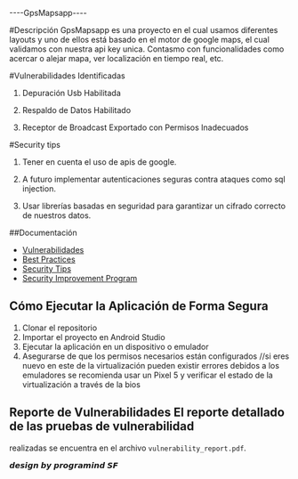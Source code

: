 ----GpsMapsapp----

#Descripción
GpsMapsapp es una proyecto en el cual usamos diferentes layouts y uno de ellos está basado en el motor de 
google maps, el cual validamos con nuestra api key unica. Contasmo con funcionalidades como acercar o alejar mapa, 
ver localización en tiempo real, etc.

#Vulnerabilidades Identificadas

1. Depuración Usb Habilitada
   
2. Respaldo de Datos Habilitado
   
3. Receptor de Broadcast Exportado con Permisos Inadecuados

#Security tips

1. Tener en cuenta el uso de apis de google.

2. A futuro implementar autenticaciones seguras contra ataques como sql injection.

3. Usar librerías basadas en seguridad para garantizar un cifrado correcto de nuestros datos.

##Documentación
- [Vulnerabilidades](vulnerabilities.md)
- [Best Practices](best_practices.md)
- [Security Tips](security_tips.md)
- [Security Improvement Program](security_improvement_program.md)

## Cómo Ejecutar la Aplicación de Forma Segura
1. Clonar el repositorio
2. Importar el proyecto en Android Studio
3. Ejecutar la aplicación en un dispositivo o emulador
4. Asegurarse de que los permisos necesarios están configurados
//si eres nuevo en este de la virtualización pueden existir errores debidos a los emuladores se
recomienda usar un Pixel 5 y verificar el estado de la virtualización a través de la bios

## Reporte de Vulnerabilidades El reporte detallado de las pruebas de vulnerabilidad
realizadas se encuentra en el archivo `vulnerability_report.pdf`.




𝙙𝙚𝙨𝙞𝙜𝙣 𝙗𝙮 𝙥𝙧𝙤𝙜𝙧𝙖𝙢𝙞𝙣𝙙 𝙎𝙁
